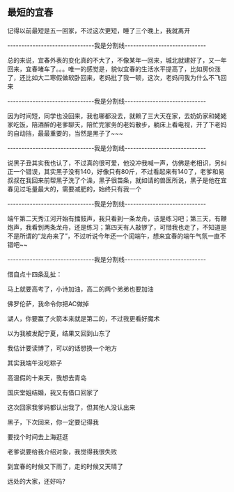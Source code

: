 ## 最短的宜春 ##

记得以前最短是五一回家，不过这次更短，睡了三个晚上，我就离开

 

-------------------------------我是分割线-----------------------------

 

总的来说，宜春外表的变化真的不大了，不像某年一回来，城北就建好了，又一年回来，宜春堵车了。。。唯一的感觉是，貌似宜春的生活水平提高了，比如房价涨了，还比如大二寒假做软卧回来，老妈批了我一顿，这次，老妈问我为什么不飞回来

 

-------------------------------我是分割线-----------------------------

 

因为时间短，同学也没回来，我也哪都没去，就赖了三大天在家，去奶奶家和姥姥家吃饭，陪酒醉的老爹聊天，陪忙完家务的老妈散步，躺床上看电视，开了下老妈的自动挡，最最重要的，当然是黑子了~~~

 

-------------------------------我是分割线-----------------------------

 

说黑子丑其实我也认了，不过真的很可爱，他没冲我喊一声，仿佛是老相识，另纠正一个错误，其实黑子没有140，好像只有80斤，不过看起来有140了，老爹和易叔叔在我回来前帮黑子洗了个澡，黑子很苗条，就如请的兽医所说，黑子是他在宜春见过毛量最大的，需要减肥的，始终只有我一个

 

-------------------------------我是分割线-----------------------------

 

端午第二天秀江河开始有擂鼓声，我只看到一条龙舟，该是练习吧；第三天，有鞭炮声，我看到两条龙舟，还是练习；第四天有人敲锣了，可惜我也走了，不知道是不是所谓的“龙舟来了”，不过听说今年还一个闰端午，想来宜春的端午气氛一直不错吧~~

 

-------------------------------我是分割线-----------------------------

借自点十四条乱扯：

马上就要高考了，小诗加油，高二的两个弟弟也要加油

佛罗伦萨，我命令你把AC做掉

湖人，你要赢了火箭本来就是第二的，不过我更看好魔术

以为我被发配宁夏，结果又回到山东了

我估计要读博了，可以的话想换一个地方

其实我端午没吃粽子

高温假的十来天，我想去青岛

国庆堂姐结婚，我又有借口回家了

这次回家我爹妈都认出我了，但其他人没认出来

黑子，下次回来，你一定要记得我

要找个时间去上海逛逛

老爹说要给我介绍对象，我觉得我很失败

到宜春的时候又下雨了，走的时候又天晴了

远处的大家，还好吗?